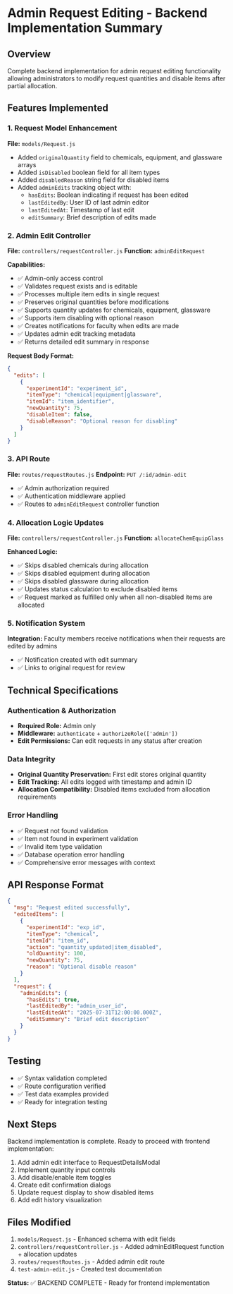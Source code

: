 # Admin Request Editing - Backend Implementation Summary

## Overview
Complete backend implementation for admin request editing functionality allowing administrators to modify request quantities and disable items after partial allocation.

## Features Implemented

### 1. Request Model Enhancement
**File:** `models/Request.js`
- Added `originalQuantity` field to chemicals, equipment, and glassware arrays
- Added `isDisabled` boolean field for all item types
- Added `disabledReason` string field for disabled items
- Added `adminEdits` tracking object with:
  - `hasEdits`: Boolean indicating if request has been edited
  - `lastEditedBy`: User ID of last admin editor
  - `lastEditedAt`: Timestamp of last edit
  - `editSummary`: Brief description of edits made

### 2. Admin Edit Controller
**File:** `controllers/requestController.js`
**Function:** `adminEditRequest`

**Capabilities:**
- ✅ Admin-only access control
- ✅ Validates request exists and is editable
- ✅ Processes multiple item edits in single request
- ✅ Preserves original quantities before modifications
- ✅ Supports quantity updates for chemicals, equipment, glassware
- ✅ Supports item disabling with optional reason
- ✅ Creates notifications for faculty when edits are made
- ✅ Updates admin edit tracking metadata
- ✅ Returns detailed edit summary in response

**Request Body Format:**
```json
{
  "edits": [
    {
      "experimentId": "experiment_id",
      "itemType": "chemical|equipment|glassware", 
      "itemId": "item_identifier",
      "newQuantity": 75,
      "disableItem": false,
      "disableReason": "Optional reason for disabling"
    }
  ]
}
```

### 3. API Route
**File:** `routes/requestRoutes.js`
**Endpoint:** `PUT /:id/admin-edit`
- ✅ Admin authorization required
- ✅ Authentication middleware applied
- ✅ Routes to `adminEditRequest` controller function

### 4. Allocation Logic Updates
**File:** `controllers/requestController.js`
**Function:** `allocateChemEquipGlass`

**Enhanced Logic:**
- ✅ Skips disabled chemicals during allocation
- ✅ Skips disabled equipment during allocation  
- ✅ Skips disabled glassware during allocation
- ✅ Updates status calculation to exclude disabled items
- ✅ Request marked as fulfilled only when all non-disabled items are allocated

### 5. Notification System
**Integration:** Faculty members receive notifications when their requests are edited by admins
- ✅ Notification created with edit summary
- ✅ Links to original request for review

## Technical Specifications

### Authentication & Authorization
- **Required Role:** Admin only
- **Middleware:** `authenticate` + `authorizeRole(['admin'])`
- **Edit Permissions:** Can edit requests in any status after creation

### Data Integrity
- **Original Quantity Preservation:** First edit stores original quantity
- **Edit Tracking:** All edits logged with timestamp and admin ID
- **Allocation Compatibility:** Disabled items excluded from allocation requirements

### Error Handling
- ✅ Request not found validation
- ✅ Item not found in experiment validation
- ✅ Invalid item type validation
- ✅ Database operation error handling
- ✅ Comprehensive error messages with context

## API Response Format
```json
{
  "msg": "Request edited successfully",
  "editedItems": [
    {
      "experimentId": "exp_id",
      "itemType": "chemical",
      "itemId": "item_id", 
      "action": "quantity_updated|item_disabled",
      "oldQuantity": 100,
      "newQuantity": 75,
      "reason": "Optional disable reason"
    }
  ],
  "request": {
    "adminEdits": {
      "hasEdits": true,
      "lastEditedBy": "admin_user_id",
      "lastEditedAt": "2025-07-31T12:00:00.000Z",
      "editSummary": "Brief edit description"
    }
  }
}
```

## Testing
- ✅ Syntax validation completed
- ✅ Route configuration verified
- ✅ Test data examples provided
- ✅ Ready for integration testing

## Next Steps
Backend implementation is complete. Ready to proceed with frontend implementation:
1. Add admin edit interface to RequestDetailsModal
2. Implement quantity input controls
3. Add disable/enable item toggles
4. Create edit confirmation dialogs
5. Update request display to show disabled items
6. Add edit history visualization

## Files Modified
1. `models/Request.js` - Enhanced schema with edit fields
2. `controllers/requestController.js` - Added adminEditRequest function + allocation updates
3. `routes/requestRoutes.js` - Added admin edit route
4. `test-admin-edit.js` - Created test documentation

**Status:** ✅ BACKEND COMPLETE - Ready for frontend implementation

